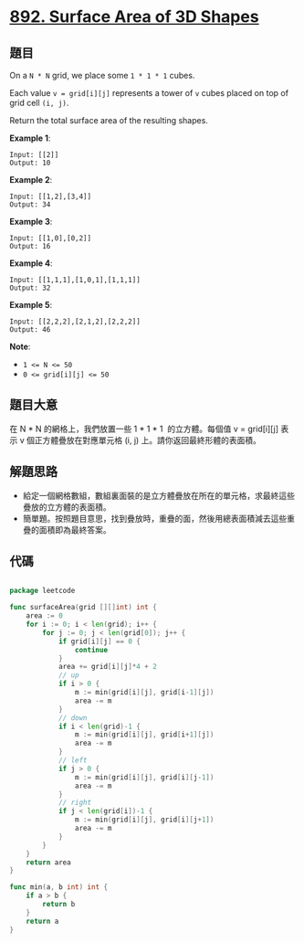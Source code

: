 # [892. Surface Area of 3D Shapes](https://leetcode.com/problems/surface-area-of-3d-shapes/)


## 題目

On a `N * N` grid, we place some `1 * 1 * 1` cubes.

Each value `v = grid[i][j]` represents a tower of `v` cubes placed on top of grid cell `(i, j)`.

Return the total surface area of the resulting shapes.

**Example 1**:

```
Input: [[2]]
Output: 10
```

**Example 2**:

```
Input: [[1,2],[3,4]]
Output: 34
```

**Example 3**:

```
Input: [[1,0],[0,2]]
Output: 16
```

**Example 4**:

```
Input: [[1,1,1],[1,0,1],[1,1,1]]
Output: 32
```

**Example 5**:

```
Input: [[2,2,2],[2,1,2],[2,2,2]]
Output: 46
```

**Note**:

- `1 <= N <= 50`
- `0 <= grid[i][j] <= 50`

## 題目大意

在 N * N 的網格上，我們放置一些 1 * 1 * 1  的立方體。每個值 v = grid[i][j] 表示 v 個正方體疊放在對應單元格 (i, j) 上。請你返回最終形體的表面積。


## 解題思路

- 給定一個網格數組，數組裏面裝的是立方體疊放在所在的單元格，求最終這些疊放的立方體的表面積。
- 簡單題。按照題目意思，找到疊放時，重疊的面，然後用總表面積減去這些重疊的面積即為最終答案。

## 代碼

```go

package leetcode

func surfaceArea(grid [][]int) int {
	area := 0
	for i := 0; i < len(grid); i++ {
		for j := 0; j < len(grid[0]); j++ {
			if grid[i][j] == 0 {
				continue
			}
			area += grid[i][j]*4 + 2
			// up
			if i > 0 {
				m := min(grid[i][j], grid[i-1][j])
				area -= m
			}
			// down
			if i < len(grid)-1 {
				m := min(grid[i][j], grid[i+1][j])
				area -= m
			}
			// left
			if j > 0 {
				m := min(grid[i][j], grid[i][j-1])
				area -= m
			}
			// right
			if j < len(grid[i])-1 {
				m := min(grid[i][j], grid[i][j+1])
				area -= m
			}
		}
	}
	return area
}

func min(a, b int) int {
	if a > b {
		return b
	}
	return a
}

```